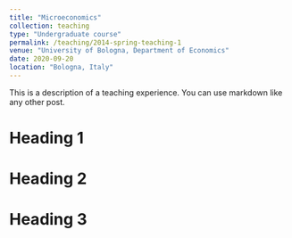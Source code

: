 ```yaml
---
title: "Microeconomics"
collection: teaching
type: "Undergraduate course"
permalink: /teaching/2014-spring-teaching-1
venue: "University of Bologna, Department of Economics"
date: 2020-09-20
location: "Bologna, Italy"
---
```


This is a description of a teaching experience. You can use markdown like any other post.

Heading 1
======

Heading 2
======

Heading 3
======
